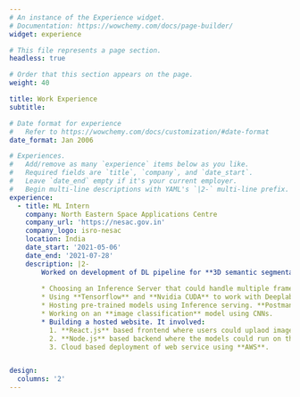 ```yaml
---
# An instance of the Experience widget.
# Documentation: https://wowchemy.com/docs/page-builder/
widget: experience

# This file represents a page section.
headless: true

# Order that this section appears on the page.
weight: 40

title: Work Experience
subtitle:

# Date format for experience
#   Refer to https://wowchemy.com/docs/customization/#date-format
date_format: Jan 2006

# Experiences.
#   Add/remove as many `experience` items below as you like.
#   Required fields are `title`, `company`, and `date_start`.
#   Leave `date_end` empty if it's your current employer.
#   Begin multi-line descriptions with YAML's `|2-` multi-line prefix.
experience:
  - title: ML Intern
    company: North Eastern Space Applications Centre
    company_url: 'https://nesac.gov.in'
    company_logo: isro-nesac
    location: India
    date_start: '2021-05-06'
    date_end: '2021-07-28'
    description: |2-
        Worked on development of DL pipeline for **3D semantic segmentation task** performed on drone and satellite generated images. Pipeline was deployed as an API using an **Inference server** to use this service in an application or web app for visualization of results. The project involved:
        
        * Choosing an Inference Server that could handle multiple frameworks, was scalable, could run multiple models simultaneously, had readily available documentation and was easy to work with while being fully open source. The ones tested were MLflow, BentoML, Triton and Cortex. **Triton Inference Server** turned out to be the most optimal for our requirements.
        * Using **Tensorflow** and **Nvidia CUDA** to work with Deeplab for **object detection** and **YOLO** for **semantic segmentation**. Used Nvidia Container Toolkit to utilize Triton GPU.
        * Hosting pre-trained models using Inference serving. **Postman client API** was used for testing the inference server.
        * Working on an **image classification** model using CNNs.
        * Building a hosted website. It involved:
          1. **React.js** based frontend where users could uplaod images.
          2. **Node.js** based backend where the models could run on the uploaded images and send back the output in the form of a JSON based response.
          3. Cloud based deployment of web service using **AWS**.


design:
  columns: '2'
---
```

